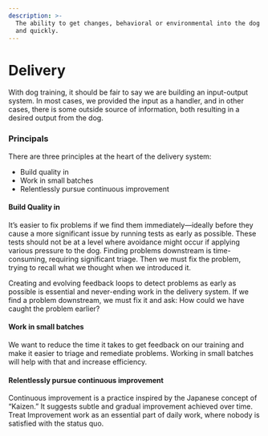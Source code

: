 ```yaml
---
description: >-
  The ability to get changes, behavioral or environmental into the dog safely
  and quickly.
---
```


# Delivery

With dog training, it should be fair to say we are building an input-output system. In most cases, we provided the input as a handler, and in other cases, there is some outside source of information, both resulting in a desired output from the dog.

### Principals

There are three principles at the heart of the delivery system:

* Build quality in
* Work in small batches
* Relentlessly pursue continuous improvement

#### Build Quality in

It’s easier to fix problems if we find them immediately—ideally before they cause a more significant issue by running tests as early as possible. These tests should not be at a level where avoidance might occur if applying various pressure to the dog. Finding problems downstream is time-consuming, requiring significant triage. Then we must fix the problem, trying to recall what we thought when we introduced it.

Creating and evolving feedback loops to detect problems as early as possible is essential and never-ending work in the delivery system. If we find a problem downstream, we must fix it and ask: How could we have caught the problem earlier?

#### Work in small batches

We want to reduce the time it takes to get feedback on our training and make it easier to triage and remediate problems. Working in small batches will help with that and increase efficiency.

#### Relentlessly pursue continuous improvement

Continuous improvement is a practice inspired by the Japanese concept of “Kaizen.” It suggests subtle and gradual improvement achieved over time. Treat Improvement work as an essential part of daily work, where nobody is satisfied with the status quo.



